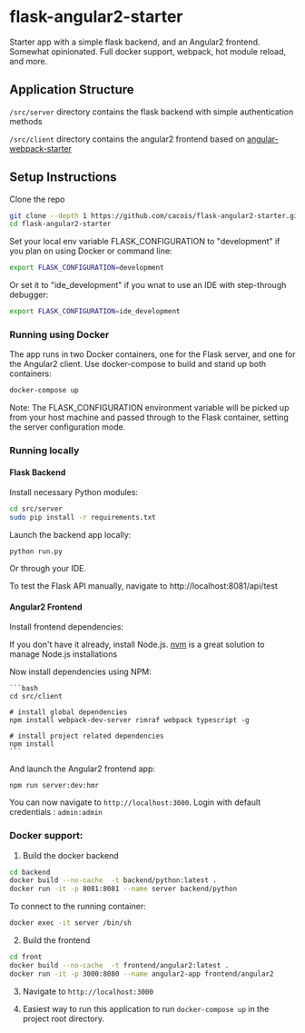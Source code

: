 # flask-angular2-starter

Starter app with a simple flask backend, and an Angular2 frontend. Somewhat opinionated. Full docker support, webpack, hot module reload, and more.

## Application Structure

`/src/server` directory contains the flask backend with simple authentication methods

`/src/client` directory contains the angular2 frontend based on  [angular-webpack-starter](https://github.com/AngularClass/angular2-webpack-starter)

## Setup Instructions

Clone the repo

```bash
git clone --depth 1 https://github.com/cacois/flask-angular2-starter.git
cd flask-angular2-starter
```

Set your local env variable FLASK_CONFIGURATION to "development" if you plan on using Docker or command line:

```bash
export FLASK_CONFIGURATION=development
```

Or set it to "ide_development" if you wnat to use an IDE with step-through debugger:

```bash
export FLASK_CONFIGURATION=ide_development
```

### Running using Docker

The app runs in two Docker containers, one for the Flask server, and one for the Angular2 client. Use docker-compose to build and stand up both containers:

```bash
docker-compose up
```

Note: The FLASK_CONFIGURATION environment variable will be picked up from your host machine and passed through to the Flask container, setting the server configuration mode.

### Running locally

#### Flask Backend

Install necessary Python modules:

```bash
cd src/server
sudo pip install -r requirements.txt
```

Launch the backend app locally:

    python run.py

Or through your IDE.

To test the Flask API manually, navigate to http://localhost:8081/api/test

#### Angular2 Frontend

Install frontend dependencies:

If you don't have it already, install Node.js. [nvm](https://github.com/creationix/nvm) is a great solution to manage Node.js installations

Now install dependencies using NPM:    

    ```bash
    cd src/client

    # install global dependencies
    npm install webpack-dev-server rimraf webpack typescript -g

    # install project related dependencies
    npm install
    ```

And launch the Angular2 frontend app:

    npm run server:dev:hmr


You can now navigate to `http://localhost:3000`. Login with default credentials : `admin:admin`

### Docker support:

1. Build the docker backend

  ```bash
  cd backend
  docker build --no-cache  -t backend/python:latest .
  docker run -it -p 8081:8081 --name server backend/python
  ```
  To connect to the running container:
  ```bash
  docker exec -it server /bin/sh
  ```
2. Build the frontend

  ```bash
  cd front
  docker build --no-cache  -t frontend/angular2:latest .
  docker run -it -p 3000:8080 --name angular2-app frontend/angular2
  ```

3. Navigate to `http://localhost:3000`  

4. Easiest way to run this application to run `docker-compose up` in the project root directory.
